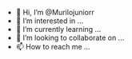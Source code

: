 - 👋 Hi, I’m @Murilojuniorr
- 👀 I’m interested in ...
- 🌱 I’m currently learning ...
- 💞️ I’m looking to collaborate on ...
- 📫 How to reach me ...

<!---
Murilojuniorr/Murilojuniorr is a ✨ special ✨ repository because its `README.md` (this file) appears on your GitHub profile.
You can click the Preview link to take a look at your changes.
--->
